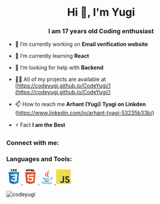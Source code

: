 <h1 align="center">Hi 👋, I'm Yugi</h1>
<h3 align="center">I am 17 years old Coding enthusiast</h3>

- 🔭 I’m currently working on **Email verification website**

- 🌱 I’m currently learning **React**

- 🤝 I’m looking for help with **Backend**

- 👨‍💻 All of my projects are available at [https://codeyugi.github.io/CodeYugi/](https://codeyugi.github.io/CodeYugi/)

- 📫 How to reach me **Arhant (Yugi) Tyagi on Linkden** (https://www.linkedin.com/in/arhant-tyagi-53235b33b/)

- ⚡ Fact **I am the Best**

<h3 align="left">Connect with me:</h3>
<p align="left">
</p>

<h3 align="left">Languages and Tools:</h3>
<p align="left"> <a href="https://www.w3schools.com/css/" target="_blank" rel="noreferrer"> <img src="https://raw.githubusercontent.com/devicons/devicon/master/icons/css3/css3-original-wordmark.svg" alt="css3" width="40" height="40"/> </a> <a href="https://www.w3.org/html/" target="_blank" rel="noreferrer"> <img src="https://raw.githubusercontent.com/devicons/devicon/master/icons/html5/html5-original-wordmark.svg" alt="html5" width="40" height="40"/> </a> <a href="https://www.java.com" target="_blank" rel="noreferrer"> <img src="https://raw.githubusercontent.com/devicons/devicon/master/icons/java/java-original.svg" alt="java" width="40" height="40"/> </a> <a href="https://developer.mozilla.org/en-US/docs/Web/JavaScript" target="_blank" rel="noreferrer"> <img src="https://raw.githubusercontent.com/devicons/devicon/master/icons/javascript/javascript-original.svg" alt="javascript" width="40" height="40"/> </a> </p>

<p><img align="center" src="https://github-readme-stats.vercel.app/api/top-langs?username=codeyugi&show_icons=true&locale=en&layout=compact" alt="codeyugi" /></p>
